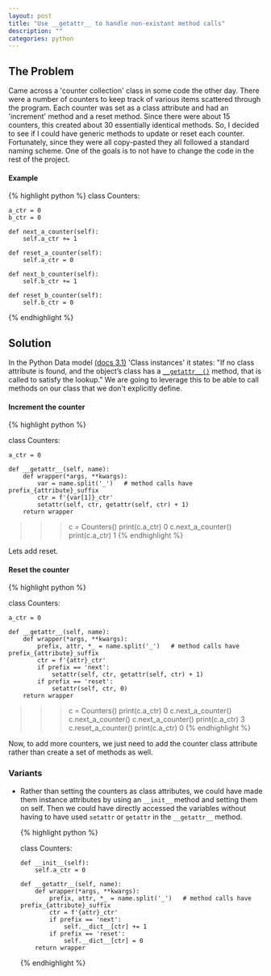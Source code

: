 ```yaml
---
layout: post
title: "Use __getattr__ to handle non-existant method calls"
description: ""
categories: python
---
```

## The Problem

Came across a 'counter collection' class in some code the other day.  There were a number of counters to keep track
of various items scattered through the program.  Each counter was set as a class attribute and had an 'increment' method
and a reset method.  Since there were about 15 counters, this created about 30 essentially identical methods.  So, I
decided to see if I could have generic methods to update or reset each counter.  Fortunately, since they were all copy-pasted
they all followed a standard naming scheme.  One of the goals is to not have to change the code in the rest of the project.


#### Example
{% highlight python %}
class Counters:

    a_ctr = 0
    b_ctr = 0

    def next_a_counter(self):
        self.a_ctr += 1

    def reset_a_counter(self):
        self.a_ctr = 0

    def next_b_counter(self):
        self.b_ctr += 1

    def reset_b_counter(self):
        self.b_ctr = 0

{% endhighlight %}

## Solution

In the Python Data model [(docs 3.1)](https://docs.python.org/3/reference/datamodel.html) 'Class instances'
it states: "If no class attribute is found, and the object’s class has a [`__getattr__()`](https://docs.python.org/3/reference/datamodel.html#object.__getattr__)
method, that is called to satisfy the lookup."
We are going to leverage this to be able to call methods on our class that we don't explicitly define.


#### Increment the counter

{% highlight python %}

class Counters:

    a_ctr = 0

    def __getattr__(self, name):
        def wrapper(*args, **kwargs):
            var = name.split('_')   # method calls have prefix_{attribute}_suffix
            ctr = f'{var[1]}_ctr'
            setattr(self, ctr, getattr(self, ctr) + 1)
        return wrapper


>>> c = Counters()
>>> print(c.a_ctr)
0
>>> c.next_a_counter()
>>> print(c.a_ctr)
1
{% endhighlight %}

Lets add reset.

#### Reset the counter

{% highlight python %}

class Counters:

    a_ctr = 0

    def __getattr__(self, name):
        def wrapper(*args, **kwargs):
            prefix, attr, *_ = name.split('_')   # method calls have prefix_{attribute}_suffix
            ctr = f'{attr}_ctr'
            if prefix == 'next':
                setattr(self, ctr, getattr(self, ctr) + 1)
            if prefix == 'reset':
                setattr(self, ctr, 0)
        return wrapper


>>> c = Counters()
>>> print(c.a_ctr)
0
>>> c.next_a_counter()
>>> c.next_a_counter()
>>> c.next_a_counter()
>>> print(c.a_ctr)
3
>>> c.reset_a_counter()
>>> print(c.a_ctr)
0
{% endhighlight %}

Now, to add more counters, we just need to add the counter class attribute rather than create a set of methods as well.


### Variants

-  Rather than setting the counters as class attributes, we could have made them instance attributes by using an `__init__`
   method and setting them on self.  Then we could have directly accessed the variables without having to have used
   `setattr` or `getattr` in the `__getattr__` method.

   {% highlight python %}

   class Counters:

       def __init__(self):
           self.a_ctr = 0

       def __getattr__(self, name):
           def wrapper(*args, **kwargs):
               prefix, attr, *_ = name.split('_')   # method calls have prefix_{attribute}_suffix
               ctr = f'{attr}_ctr'
               if prefix == 'next':
                   self.__dict__[ctr] += 1
               if prefix == 'reset':
                   self.__dict__[ctr] = 0
           return wrapper

   {% endhighlight %}
